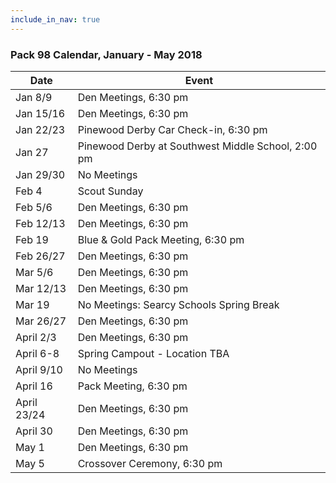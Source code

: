 ```yaml
---
include_in_nav: true
---
```

### Pack 98 Calendar, January - May 2018

Date  | Event 
----- | -----
Jan 8/9 | Den Meetings, 6:30 pm
Jan 15/16 | Den Meetings, 6:30 pm
Jan 22/23 | Pinewood Derby Car Check-in, 6:30 pm
Jan 27 | Pinewood Derby at Southwest Middle School, 2:00 pm
Jan 29/30 | No Meetings
Feb 4 | Scout Sunday
Feb 5/6 | Den Meetings, 6:30 pm
Feb 12/13 | Den Meetings, 6:30 pm
Feb 19 | Blue & Gold Pack Meeting, 6:30 pm
Feb 26/27 | Den Meetings, 6:30 pm
Mar 5/6 | Den Meetings, 6:30 pm
Mar 12/13 | Den Meetings, 6:30 pm
Mar 19 | No Meetings: Searcy Schools Spring Break
Mar 26/27 | Den Meetings, 6:30 pm
April 2/3 | Den Meetings, 6:30 pm
April 6-8 | Spring Campout - Location TBA
April 9/10 | No Meetings
April 16 | Pack Meeting, 6:30 pm
April 23/24 | Den Meetings, 6:30 pm
April 30 | Den Meetings, 6:30 pm
May 1 | Den Meetings, 6:30 pm
May 5 | Crossover Ceremony, 6:30 pm